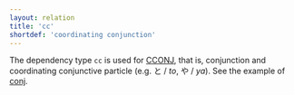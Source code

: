 ```yaml
---
layout: relation
title: 'cc'
shortdef: 'coordinating conjunction'
---
```


The dependency type `cc` is used for [CCONJ](), that is, conjunction and coordinating conjunctive particle (e.g. と / *to*, や / *ya*).
See the example of [conj]().
<!-- Interlanguage links updated Út zář 29 20:43:11 CEST 2020 -->
